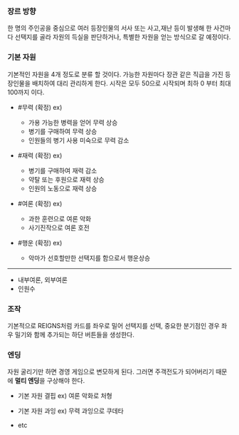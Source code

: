 ### 장르 방향
한 명의 주인공을 중심으로 여러 등장인물의 서사 또는 사고,재난 등이 발생해
한 사건마다 선택지를 골라 자원의 득실을 판단하거나, 특별한 자원을 얻는 방식으로 갈 예정이다.

### 기본 자원
기본적인 자원을 4개 정도로 분류 할 것이다.
가능한 자원마다 장관 같은 직급을 가진 등장인물을 배치하여 대리 관리하게 한다.
시작은 모두 50으로 시작되며 최하 0 부터 최대 100까지 이다.
- #무력 (확정)
	ex)
	- 가용 가능한 병력을 얻어 무력 상승
	- 병기를 구매하여 무력 상승
	- 인원들의 병기 사용 미숙으로 무력 감소
	
- #재력 (확정)
	ex)
	- 병기를 구매하여 재력 감소
	- 약탈 또는 후원으로 재력 상승
	- 인원의 노동으로 재력 상승
	
- #여론 (확정)
	ex) 
	- 과한 훈련으로 여론 악화
	- 사기진작으로 여론 호전
- #행운 (확정)
	ex)
	-  악마가 선호할만한 선택지를 함으로서 행운상승
---
- 내부여론, 외부여론
- 인원수

### 조작
기본적으로 REIGNS처럼 카드를 좌우로 밀어 선택지를 선택,
중요한 분기점인 경우 좌우 밀기와 함께 추가되는 하단 버튼들을 생성한다.

### 엔딩
자원 굴리기만 하면 경영 게임으로 변모하게 된다.
그러면 주객전도가 되어버리기 때문에 **멀티 엔딩**을 구상해야 한다.
- 기본 자원 결핍
	ex) 여론 악화로 처형
	
- 기본 자원 과잉
	ex) 무력 과잉으로 쿠데타
	
- etc
